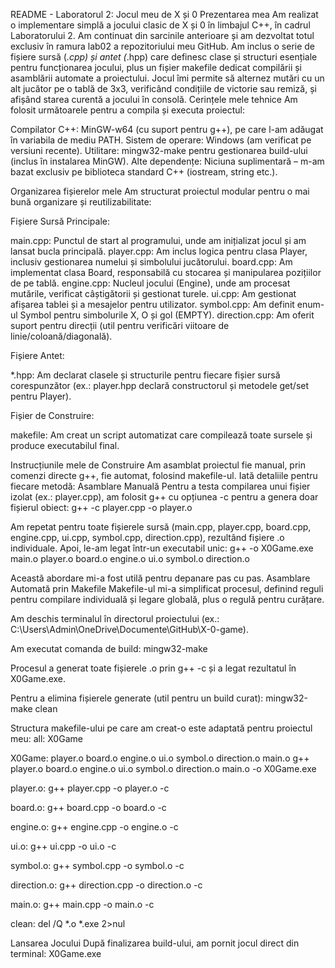 README - Laboratorul 2: Jocul meu de X și 0
Prezentarea mea
Am realizat o implementare simplă a jocului clasic de X și 0 în limbajul C++, în cadrul Laboratorului 2. Am continuat din sarcinile anterioare și am dezvoltat totul exclusiv în ramura lab02 a repozitoriului meu GitHub. Am inclus o serie de fișiere sursă (*.cpp) și antet (*.hpp) care definesc clase și structuri esențiale pentru funcționarea jocului, plus un fișier makefile dedicat compilării și asamblării automate a proiectului.
Jocul îmi permite să alternez mutări cu un alt jucător pe o tablă de 3x3, verificând condițiile de victorie sau remiză, și afișând starea curentă a jocului în consolă.
Cerințele mele tehnice
Am folosit următoarele pentru a compila și executa proiectul:

Compilator C++: MinGW-w64 (cu suport pentru g++), pe care l-am adăugat în variabila de mediu PATH.
Sistem de operare: Windows (am verificat pe versiuni recente).
Utilitare: mingw32-make pentru gestionarea build-ului (inclus în instalarea MinGW).
Alte dependențe: Niciuna suplimentară – m-am bazat exclusiv pe biblioteca standard C++ (iostream, string etc.).

Organizarea fișierelor mele
Am structurat proiectul modular pentru o mai bună organizare și reutilizabilitate:

Fișiere Sursă Principale:

main.cpp: Punctul de start al programului, unde am inițializat jocul și am lansat bucla principală.
player.cpp: Am inclus logica pentru clasa Player, inclusiv gestionarea numelui și simbolului jucătorului.
board.cpp: Am implementat clasa Board, responsabilă cu stocarea și manipularea pozițiilor de pe tablă.
engine.cpp: Nucleul jocului (Engine), unde am procesat mutările, verificat câștigătorii și gestionat turele.
ui.cpp: Am gestionat afișarea tablei și a mesajelor pentru utilizator.
symbol.cpp: Am definit enum-ul Symbol pentru simbolurile X, O și gol (EMPTY).
direction.cpp: Am oferit suport pentru direcții (util pentru verificări viitoare de linie/coloană/diagonală).


Fișiere Antet:

*.hpp: Am declarat clasele și structurile pentru fiecare fișier sursă corespunzător (ex.: player.hpp declară constructorul și metodele get/set pentru Player).


Fișier de Construire:

makefile: Am creat un script automatizat care compilează toate sursele și produce executabilul final.



Instrucțiunile mele de Construire
Am asamblat proiectul fie manual, prin comenzi directe g++, fie automat, folosind makefile-ul. Iată detaliile pentru fiecare metodă:
Asamblare Manuală
Pentru a testa compilarea unui fișier izolat (ex.: player.cpp), am folosit g++ cu opțiunea -c pentru a genera doar fișierul obiect:
g++ -c player.cpp -o player.o

Am repetat pentru toate fișierele sursă (main.cpp, player.cpp, board.cpp, engine.cpp, ui.cpp, symbol.cpp, direction.cpp), rezultând fișiere .o individuale.
Apoi, le-am legat într-un executabil unic:
g++ -o X0Game.exe main.o player.o board.o engine.o ui.o symbol.o direction.o

Această abordare mi-a fost utilă pentru depanare pas cu pas.
Asamblare Automată prin Makefile
Makefile-ul mi-a simplificat procesul, definind reguli pentru compilare individuală și legare globală, plus o regulă pentru curățare.

Am deschis terminalul în directorul proiectului (ex.: C:\Users\Admin\OneDrive\Documente\GitHub\X-0-game).

Am executat comanda de build:
mingw32-make


Procesul a generat toate fișierele .o prin g++ -c și a legat rezultatul în X0Game.exe.


Pentru a elimina fișierele generate (util pentru un build curat):
mingw32-make clean



Structura makefile-ului pe care am creat-o este adaptată pentru proiectul meu:
all: X0Game

X0Game: player.o board.o engine.o ui.o symbol.o direction.o main.o
	g++ player.o board.o engine.o ui.o symbol.o direction.o main.o -o X0Game.exe

player.o:
	g++ player.cpp -o player.o -c

board.o:
	g++ board.cpp -o board.o -c

engine.o:
	g++ engine.cpp -o engine.o -c

ui.o:
	g++ ui.cpp -o ui.o -c

symbol.o:
	g++ symbol.cpp -o symbol.o -c

direction.o:
	g++ direction.cpp -o direction.o -c

main.o:
	g++ main.cpp -o main.o -c
    

clean:
	del /Q *.o *.exe 2>nul

Lansarea Jocului
După finalizarea build-ului, am pornit jocul direct din terminal:
X0Game.exe


